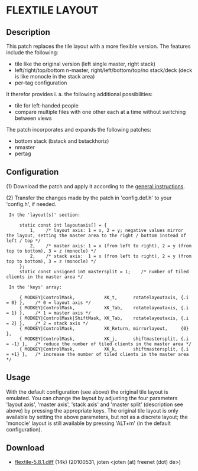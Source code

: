 # FLEXTILE LAYOUT #

## Description ##

This patch replaces the tile layout with a more flexible version. The features include the following:

 * tile like the original version (left single master, right stack)
 * left/right/top/bottom n-master, right/left/bottom/top/no stack/deck (deck is like monocle in the stack area)
 * per-tag configuration

It therefor provides i. a. the following additional possibilities:

 * tile for left-handed people
 * compare multiple files with one other each at a time without switching between views

The patch incorporates and expands the following patches:

 * bottom stack (bstack and bstackhoriz)
 * nmaster
 * pertag


## Configuration ##

 (1) Download the patch and apply it according to the [general instructions](.).

 (2) Transfer the changes made by the patch in 'config.def.h' to your 'config.h', if needed.

     In the 'layout(s)' section:

         static const int layoutaxis[] = {
             1,    /* layout axis: 1 = x, 2 = y; negative values mirror the layout, setting the master area to the right / bottom instead of left / top */
             2,    /* master axis: 1 = x (from left to right), 2 = y (from top to bottom), 3 = z (monocle) */
             2,    /* stack axis:  1 = x (from left to right), 2 = y (from top to bottom), 3 = z (monocle) */
         };
         static const unsigned int mastersplit = 1;    /* number of tiled clients in the master area */

     In the 'keys' array:

         { MODKEY|ControlMask,           XK_t,      rotatelayoutaxis, {.i = 0} },    /* 0 = layout axis */
         { MODKEY|ControlMask,           XK_Tab,    rotatelayoutaxis, {.i = 1} },    /* 1 = master axis */
         { MODKEY|ControlMask|ShiftMask, XK_Tab,    rotatelayoutaxis, {.i = 2} },    /* 2 = stack axis */
         { MODKEY|ControlMask,           XK_Return, mirrorlayout,     {0} },
         { MODKEY|ControlMask,           XK_j,      shiftmastersplit, {.i = -1} },   /* reduce the number of tiled clients in the master area */
         { MODKEY|ControlMask,           XK_k,      shiftmastersplit, {.i = +1} },   /* increase the number of tiled clients in the master area */
 
 
## Usage ##

With the default configuration (see above) the original tile layout is emulated. You can change the layout by adjusting the four parameters 'layout axis', 'master axis', 'stack axis' and 'master split' (description see above) by pressing the appropriate keys.
The original tile layout is only available by setting the above parameters, but not as a discrete layout; the 'monocle' layout is still available by pressing 'ALT+m' (in the default configuration).


## Download ##

 * [flextile-5.8.1.diff][1] (14k) (20100531, joten <joten (at) freenet (dot) de>)


[1]: http://dwm.suckless.org/patches/flextile-5.8.1.diff

